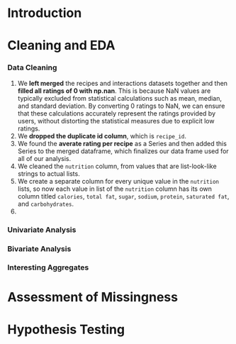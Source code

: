 # Introduction
# Cleaning and EDA
### Data Cleaning
1. We **left merged** the recipes and interactions datasets together and then **filled all ratings of 0 with np.nan**. This is because NaN values are typically excluded from statistical calculations such as mean, median, and standard deviation. By converting 0 ratings to NaN, we can ensure that these calculations accurately represent the ratings provided by users, without distorting the statistical measures due to explicit low ratings.
2. We **dropped the duplicate id column**, which is `recipe_id`. 
3. We found the **averate rating per recipe** as a Series and then added this Series to the merged dataframe, which finalizes our data frame used for all of our analysis. 
4. We cleaned the `nutrition` column, from values that are list-look-like strings to actual lists.
5. We create a separate column for every unique value in the `nutrition` lists, so now each value in list of the `nutrition` column has its own column titled `calories`, `total fat`, `sugar`, `sodium`, `protein`, `saturated fat`, and `carbohydrates`.  
6. 
### Univariate Analysis
### Bivariate Analysis
### Interesting Aggregates
# Assessment of Missingness
# Hypothesis Testing
